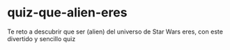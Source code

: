 # quiz-que-alien-eres
Te reto a descubrir que ser (alien) del universo de Star Wars eres, con este divertido y sencillo quiz
